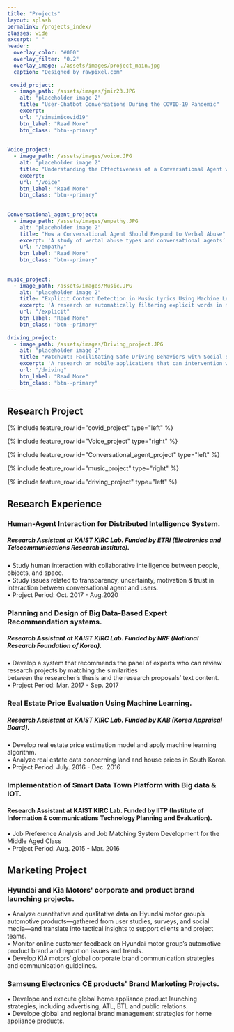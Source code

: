```yaml
---
title: "Projects"
layout: splash
permalink: /projects_index/
classes: wide
excerpt: " "
header:
  overlay_color: "#000"
  overlay_filter: "0.2"
  overlay_image: ./assets/images/project_main.jpg
  caption: "Designed by rawpixel.com"
  
 covid_project:    
  - image_path: /assets/images/jmir23.JPG
    alt: "placeholder image 2"
    title: "User-Chatbot Conversations During the COVID-19 Pandemic"
    excerpt:
    url: "/simsimicovid19"
    btn_label: "Read More"
    btn_class: "btn--primary"
  
  
Voice_project:    
  - image_path: /assets/images/voice.JPG
    alt: "placeholder image 2"
    title: "Understanding the Effectiveness of a Conversational Agent with an Alternative Empathy Orientation and Emotional Expressivity in Mitigating Verbal Abuse"
    excerpt:
    url: "/voice"
    btn_label: "Read More"
    btn_class: "btn--primary"
    
    
Conversational_agent_project:
  - image_path: /assets/images/empathy.JPG
    alt: "placeholder image 2"
    title: "How a Conversational Agent Should Respond to Verbal Abuse"
    excerpt: 'A study of verbal abuse types and conversational agents’ response styles.'
    url: "/empathy" 
    btn_label: "Read More"
    btn_class: "btn--primary"
    
    
music_project:
  - image_path: /assets/images/Music.JPG
    alt: "placeholder image 2"
    title: "Explicit Content Detection in Music Lyrics Using Machine Learning"
    excerpt: 'A research on automatically filtering explicit words in music lyrics by using machine learning technique.'
    url: "/explicit"
    btn_label: "Read More"
    btn_class: "btn--primary"
    
driving_project:
  - image_path: /assets/images/Driving_project.JPG
    alt: "placeholder image 2"
    title: "WatchOut: Facilitating Safe Driving Behaviors with Social Support"
    excerpt: 'A research on mobile applications that can intervention with bad driving behaviors of drivers.'
    url: "/driving"
    btn_label: "Read More"
    btn_class: "btn--primary"
---
```



## Research Project
{% include feature_row id="covid_project" type="left" %}

{% include feature_row id="Voice_project" type="right" %}

{% include feature_row id="Conversational_agent_project" type="left" %}

{% include feature_row id="music_project" type="right" %}

{% include feature_row id="driving_project" type="left" %}

## Research Experience

<!--{% include feature_row id="wowproject" type="left" %}-->

<!--{% include feature_row id="wowproject" type="right" %}-->

<!--{% include feature_row %}-->
### Human-Agent Interaction for Distributed Intelligence System.
#####  Research Assistant at KAIST KIRC Lab. Funded by ETRI (Electronics and Telecommunications Research Institute). 
• Study human interaction with collaborative intelligence between people, objects, and space. <br>
• Study issues related to transparency, uncertainty, motivation & trust in interaction between conversational agent and users.<br>
• Project Period: Oct. 2017 - Aug.2020

### Planning and Design of Big Data-Based Expert Recommendation systems. 
##### Research Assistant at KAIST KIRC Lab. Funded by NRF (National Research Foundation of Korea). 
• Develop a system that recommends the panel of experts who can review research projects by matching the similarities <br> 
 between the researcher’s thesis and the research proposals’ text content.<br> 
• Project Period: Mar. 2017 - Sep. 2017

### Real Estate Price Evaluation Using Machine Learning. 
##### Research Assistant at KAIST KIRC Lab. Funded by KAB (Korea Appraisal Board).
• Develop real estate price estimation model and apply machine learning algorithm.<br>
• Analyze real estate data concerning land and house prices in South Korea.<br>
• Project Period: July. 2016 - Dec. 2016

### Implementation of Smart Data Town Platform with Big data & IOT.
####  Research Assistant at KAIST KIRC Lab. Funded by IITP (Institute of Information & communications Technology Planning and Evaluation).
• Job Preference Analysis and Job Matching System Development for the Middle Aged Class <br>
• Project Period: Aug. 2015 - Mar. 2016

## Marketing Project
### Hyundai and Kia Motors' corporate and product brand launching projects.
• Analyze quantitative and qualitative data on Hyundai motor group’s automotive products—gathered from user studies, surveys, and social media—and translate into tactical insights to support clients and project teams. <br>
• Monitor online customer feedback on Hyundai motor group’s automotive product brand and report on issues and trends.<br>
• Develop KIA motors’ global corporate brand communication strategies and communication guidelines.

### Samsung Electronics CE products' Brand Marketing Projects.
• Develope and execute global home appliance product launching strategies, including advertising, ATL, BTL and public relations.<br>
• Develope global and regional brand management strategies for home appliance products.
